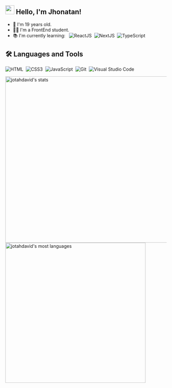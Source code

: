 ## <img src="https://media.giphy.com/media/hvRJCLFzcasrR4ia7z/giphy.gif" width="28px"> Hello, I'm Jhonatan!

- 👨 I'm 19 years old.</li>
- 👨‍💻 I'm a FrontEnd student.</li>
- 📚 I'm currently learning:&nbsp;&nbsp;
  ![ReactJS](https://img.shields.io/badge/-ReactJS-05122A?style=flat&logo=react)&nbsp;
  ![NextJS](https://img.shields.io/badge/-NextJS-05122A?style=flat&logo=next.js)&nbsp;
  ![TypeScript](https://img.shields.io/badge/-TypeScript-05122A?style=flat&logo=typescript)&nbsp;

## 🛠 Languages and Tools

![HTML](https://img.shields.io/badge/-HTML-05122A?style=flat&logo=HTML5)&nbsp;
![CSS3](https://img.shields.io/badge/-CSS-05122A?style=flat&logo=CSS3&logoColor=1572B6)&nbsp;
![JavaScript](https://img.shields.io/badge/-JavaScript-05122A?style=flat&logo=javascript)&nbsp;
![Git](https://img.shields.io/badge/-Git-05122A?style=flat&logo=git)&nbsp;
![Visual Studio Code](https://img.shields.io/badge/-Visual%20Studio%20Code-05122A?style=flat&logo=visual-studio-code&logoColor=007ACC)&nbsp;

<div align="left">
<img width="520em" src="https://github-readme-stats.vercel.app/api?username=jotahdavid&show_icons=true&theme=vision-friendly-dark" alt="jotahdavid's stats"/>
<img width="438em" src="https://github-readme-stats.vercel.app/api/top-langs/?username=jotahdavid&layout=compact&theme=vision-friendly-dark" alt="jotahdavid's most languages"/>
</div>

<!--
**jotahdavid/jotahdavid** is a ✨ _special_ ✨ repository because its `README.md` (this file) appears on your GitHub profile.

Here are some ideas to get you started:

- 🔭 I’m currently working on ...
- 🌱 I’m currently learning ...
- 👯 I’m looking to collaborate on ...
- 🤔 I’m looking for help with ...
- 💬 Ask me about ...
- 📫 How to reach me: ...
- 😄 Pronouns: ...
- ⚡ Fun fact: ...
-->
